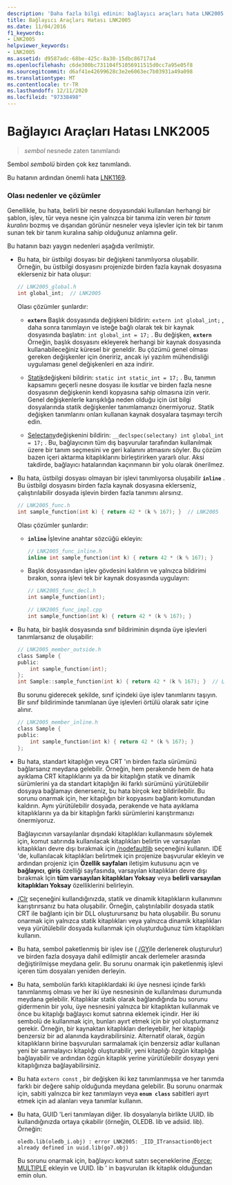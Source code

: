 ```yaml
---
description: 'Daha fazla bilgi edinin: bağlayıcı araçları hata LNK2005'
title: Bağlayıcı Araçları Hatası LNK2005
ms.date: 11/04/2016
f1_keywords:
- LNK2005
helpviewer_keywords:
- LNK2005
ms.assetid: d9587adc-68be-425c-8a30-15dbc86717a4
ms.openlocfilehash: c6de300bc731104f51056911515d0cc7a95e05f8
ms.sourcegitcommit: d6af41e42699628c3e2e6063ec7b03931a49a098
ms.translationtype: MT
ms.contentlocale: tr-TR
ms.lasthandoff: 12/11/2020
ms.locfileid: "97338498"
---
```

# <a name="linker-tools-error-lnk2005"></a>Bağlayıcı Araçları Hatası LNK2005

> *sembol* nesnede zaten tanımlandı

Sembol *sembolü* birden çok kez tanımlandı.

Bu hatanın ardından önemli hata [LNK1169](../../error-messages/tool-errors/linker-tools-error-lnk1169.md).

### <a name="possible-causes-and-solutions"></a>Olası nedenler ve çözümler

Genellikle, bu hata, belirli bir nesne dosyasındaki kullanılan herhangi bir şablon, işlev, tür veya nesne için yalnızca bir tanıma izin veren *bir tanım kuralını* bozmış ve dışarıdan görünür nesneler veya işlevler için tek bir tanım sunan tek bir tanım kuralına sahip olduğunuz anlamına gelir.

Bu hatanın bazı yaygın nedenleri aşağıda verilmiştir.

- Bu hata, bir üstbilgi dosyası bir değişkeni tanımlıyorsa oluşabilir. Örneğin, bu üstbilgi dosyasını projenizde birden fazla kaynak dosyasına eklerseniz bir hata oluşur:

    ```h
    // LNK2005_global.h
    int global_int;  // LNK2005
    ```

   Olası çözümler şunlardır:

  - **`extern`** Başlık dosyasında değişkeni bildirin: `extern int global_int;` , daha sonra tanımlayın ve isteğe bağlı olarak tek bir kaynak dosyasında başlatın: `int global_int = 17;` . Bu değişken, **`extern`** Örneğin, başlık dosyasını ekleyerek herhangi bir kaynak dosyasında kullanabileceğiniz küresel bir geneldir. Bu çözümü genel olması gereken değişkenler için öneririz, ancak iyi yazılım mühendisliği uygulaması genel değişkenleri en aza indirir.

  - [Statik](../../cpp/storage-classes-cpp.md#static)değişkeni bildirin: `static int static_int = 17;` . Bu, tanımın kapsamını geçerli nesne dosyası ile kısıtlar ve birden fazla nesne dosyasının değişkenin kendi kopyasına sahip olmasına izin verir. Genel değişkenlerle karışıklığa neden olduğu için üst bilgi dosyalarında statik değişkenler tanımlamanızı önermiyoruz. Statik değişken tanımlarını onları kullanan kaynak dosyalara taşımayı tercih edin.

  - [Selectany](../../cpp/selectany.md)değişkenini bildirin: `__declspec(selectany) int global_int = 17;` . Bu, bağlayıcının tüm dış başvurular tarafından kullanılmak üzere bir tanım seçmesini ve geri kalanını atmasını söyler. Bu çözüm bazen içeri aktarma kitaplıklarını birleştirirken yararlı olur. Aksi takdirde, bağlayıcı hatalarından kaçınmanın bir yolu olarak önerilmez.

- Bu hata, üstbilgi dosyası olmayan bir işlevi tanımlıyorsa oluşabilir **`inline`** . Bu üstbilgi dosyasını birden fazla kaynak dosyasına eklerseniz, çalıştırılabilir dosyada işlevin birden fazla tanımını alırsınız.

    ```h
    // LNK2005_func.h
    int sample_function(int k) { return 42 * (k % 167); }  // LNK2005
    ```

   Olası çözümler şunlardır:

  - **`inline`** İşlevine anahtar sözcüğü ekleyin:

    ```h
    // LNK2005_func_inline.h
    inline int sample_function(int k) { return 42 * (k % 167); }
    ```

  - Başlık dosyasından işlev gövdesini kaldırın ve yalnızca bildirimi bırakın, sonra işlevi tek bir kaynak dosyasında uygulayın:

    ```h
    // LNK2005_func_decl.h
    int sample_function(int);
    ```

    ```cpp
    // LNK2005_func_impl.cpp
    int sample_function(int k) { return 42 * (k % 167); }
    ```

- Bu hata, bir başlık dosyasında sınıf bildiriminin dışında üye işlevleri tanımlarsanız de oluşabilir:

    ```h
    // LNK2005_member_outside.h
    class Sample {
    public:
        int sample_function(int);
    };
    int Sample::sample_function(int k) { return 42 * (k % 167); }  // LNK2005
    ```

   Bu sorunu giderecek şekilde, sınıf içindeki üye işlev tanımlarını taşıyın. Bir sınıf bildiriminde tanımlanan üye işlevleri örtülü olarak satır içine alınır.

    ```h
    // LNK2005_member_inline.h
    class Sample {
    public:
        int sample_function(int k) { return 42 * (k % 167); }
    };
    ```

- Bu hata, standart kitaplığın veya CRT 'ın birden fazla sürümünü bağlarsanız meydana gelebilir. Örneğin, hem perakende hem de hata ayıklama CRT kitaplıklarını ya da bir kitaplığın statik ve dinamik sürümlerini ya da standart kitaplığın iki farklı sürümünü yürütülebilir dosyaya bağlamayı denerseniz, bu hata birçok kez bildirilebilir. Bu sorunu onarmak için, her kitaplığın bir kopyasını bağlantı komutundan kaldırın. Aynı yürütülebilir dosyada, perakende ve hata ayıklama kitaplıklarını ya da bir kitaplığın farklı sürümlerini karıştırmanızı önermiyoruz.

   Bağlayıcının varsayılanlar dışındaki kitaplıkları kullanmasını söylemek için, komut satırında kullanılacak kitaplıkları belirtin ve varsayılan kitaplıkları devre dışı bırakmak için [/nodefaultlib](../../build/reference/nodefaultlib-ignore-libraries.md) seçeneğini kullanın. IDE 'de, kullanılacak kitaplıkları belirtmek için projenize başvurular ekleyin ve ardından projeniz için **Özellik sayfaları** iletişim kutusunu açın ve **bağlayıcı**, **giriş** özelliği sayfasında, varsayılan kitaplıkları devre dışı bırakmak Için **tüm varsayılan kitaplıkları Yoksay** veya **belirli varsayılan kitaplıkları Yoksay** özelliklerini belirleyin.

- [/Clr](../../build/reference/clr-common-language-runtime-compilation.md) seçeneğini kullandığınızda, statik ve dinamik kitaplıkların kullanımını karıştırırsanız bu hata oluşabilir. Örneğin, çalıştırılabilir dosyada statik CRT ile bağlantı için bir DLL oluşturursanız bu hata oluşabilir. Bu sorunu onarmak için yalnızca statik kitaplıkları veya yalnızca dinamik kitaplıkları veya yürütülebilir dosyada kullanmak için oluşturduğunuz tüm kitaplıkları kullanın.

- Bu hata, sembol paketlenmiş bir işlev ise ( [/GY](../../build/reference/gy-enable-function-level-linking.md)ile derlenerek oluşturulur) ve birden fazla dosyaya dahil edilmiştir ancak derlemeler arasında değiştirilmişse meydana gelir. Bu sorunu onarmak için paketlenmiş işlevi içeren tüm dosyaları yeniden derleyin.

- Bu hata, sembolün farklı kitaplıklardaki iki üye nesnesi içinde farklı tanımlanmış olması ve her iki üye nesnesinin de kullanılması durumunda meydana gelebilir. Kitaplıklar statik olarak bağlandığında bu sorunu gidermenin bir yolu, üye nesnesini yalnızca bir kitaplıktan kullanmak ve önce bu kitaplığı bağlayıcı komut satırına eklemek içindir. Her iki sembolü de kullanmak için, bunları ayırt etmek için bir yol oluşturmanız gerekir. Örneğin, bir kaynaktan kitaplıkları derleyebilir, her kitaplığı benzersiz bir ad alanında kaydırabilirsiniz. Alternatif olarak, özgün kitaplıkların birine başvuruları sarmalamak için benzersiz adlar kullanan yeni bir sarmalayıcı kitaplığı oluşturabilir, yeni kitaplığı özgün kitaplığa bağlayabilir ve ardından özgün kitaplık yerine yürütülebilir dosyayı yeni kitaplığınıza bağlayabilirsiniz.

- Bu hata `extern const` , bir değişken iki kez tanımlanmışsa ve her tanımda farklı bir değere sahip olduğunda meydana gelebilir. Bu sorunu onarmak için, sabiti yalnızca bir kez tanımlayın veya **`enum class`** sabitleri ayırt etmek için ad alanları veya tanımlar kullanın.

- Bu hata, GUID 'Leri tanımlayan diğer. lib dosyalarıyla birlikte UUID. lib kullandığınızda ortaya çıkabilir (örneğin, OLEDB. lib ve adsiid. lib). Örneğin:

    ```Output
    oledb.lib(oledb_i.obj) : error LNK2005: _IID_ITransactionObject
    already defined in uuid.lib(go7.obj)
    ```

   Bu sorunu onarmak için, bağlayıcı komut satırı seçeneklerine [/Force: MULTIPLE](../../build/reference/force-force-file-output.md) ekleyin ve UUID. lib ' in başvurulan ilk kitaplık olduğundan emin olun.
